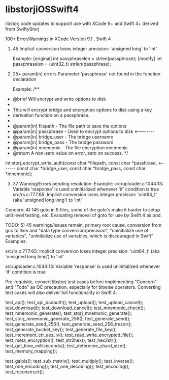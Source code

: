 # libstorjiOSSwift4
libstorj code updates to support use with XCode 9+ and Swift 4+ derived from SwiftyStorj

100+ Error/Warnings in XCode Version 9.1 , Swift 4

1) 45 Implicit conversion loses integer precision: 'unsigned long' to 'int'

      Example:
      [original] int passphraselen = strlen(passphrase);
      [modify]   int passphraselen = (uint32_t) strlen(passphrase);

2) 25+ param[in] errors Parameter 'passphrase' not found in the function declaration

      Example: 
/**
 * @brief Will encrypt and write options to disk
 *
 * This will encrypt bridge and encryption options to disk using a key
 * derivation function on a passphrase.
 *
 * @param[in] filepath - The file path to save the options
 * @param[in] passphrase - Used to encrypt options to disk <-------
 * @param[in] bridge_user - The bridge username
 * @param[in] bridge_pass - The bridge password
 * @param[in] mnemonic - The file encryption mnemonic
 * @return A non-zero value on error, zero on success.
 */


int storj_encrypt_write_auth(const char *filepath,
                             const char *passhrase, <-------
                             const char *bridge_user,
                             const char *bridge_pass,
                             const char *mnemonic);

3) 37 Warning/Errors pending resolution:
       Example:
	src/uploader.c:1044:13: Variable 'response' is used uninitialized whenever 'if' condition is true
        src/rs.c:777:65: Implicit conversion loses integer precision: 'uint64_t' (aka 'unsigned long long') to 'int'

Concern:
4) 145 goto in 9 files, some of the goto's make it harder to setup unit level testing, etc. Evaluating removal of goto for use by Swift 4 as pod.

TODO:
5) 45 warnings/issues remain, primary root cause, conversion from gcc to llvm
and "data type conversion/precision", "uninitialize use of variables", "uninitialize use of variables, which is discouraged in Swift" Examples:

src/rs.c:777:65: Implicit conversion loses integer precision: 'uint64_t' (aka 'unsigned long long') to 'int'

src/uploader.c:1044:13: Variable 'response' is used uninitialized whenever 'if' condition is true

Pre-requisite, convert libstorj test cases before implementing "Concern" and "Todo" as QC precaution, especially for bitwise operators. Converting test cases will also deliver full functionality in Swift 4.

test_api();
test_api_badauth();
test_upload();
test_upload_cancel();
test_download();
test_download_cancel();
test_mnemonic_check();
test_mnemonic_generate();
test_storj_mnemonic_generate();
test_storj_mnemonic_generate_256();
test_generate_seed();
test_generate_seed_256();
test_generate_seed_256_trezor();
test_generate_bucket_key();
test_generate_file_key();
test_increment_ctr_aes_iv();
test_read_write_encrypted_file();
test_meta_encryption();
test_str2hex();
test_hex2str();
test_get_time_milliseconds();
test_determine_shard_size();
test_memory_mapping();

test_galois();
test_sub_matrix();
test_multiply();
test_inverse();
test_one_encoding();
test_one_decoding();
test_encoding();
test_reconstruct();
